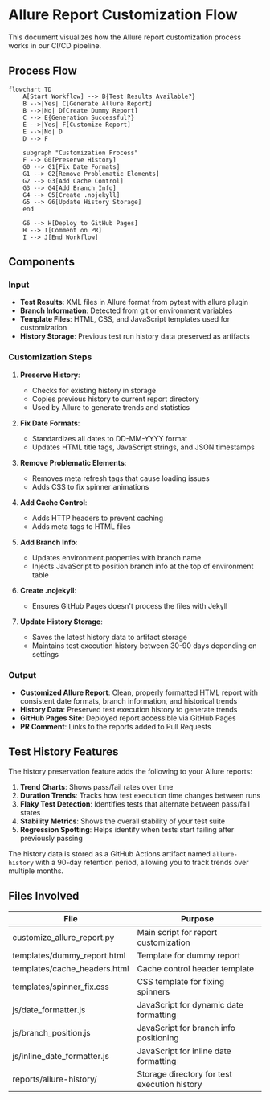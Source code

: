 # Allure Report Customization Flow

This document visualizes how the Allure report customization process works in our CI/CD pipeline.

## Process Flow

```mermaid
flowchart TD
    A[Start Workflow] --> B{Test Results Available?}
    B -->|Yes| C[Generate Allure Report]
    B -->|No| D[Create Dummy Report]
    C --> E{Generation Successful?}
    E -->|Yes| F[Customize Report]
    E -->|No| D
    D --> F
    
    subgraph "Customization Process"
    F --> G0[Preserve History]
    G0 --> G1[Fix Date Formats]
    G1 --> G2[Remove Problematic Elements]
    G2 --> G3[Add Cache Control]
    G3 --> G4[Add Branch Info]
    G4 --> G5[Create .nojekyll]
    G5 --> G6[Update History Storage]
    end
    
    G6 --> H[Deploy to GitHub Pages]
    H --> I[Comment on PR]
    I --> J[End Workflow]
```

## Components

### Input
- **Test Results**: XML files in Allure format from pytest with allure plugin
- **Branch Information**: Detected from git or environment variables
- **Template Files**: HTML, CSS, and JavaScript templates used for customization
- **History Storage**: Previous test run history data preserved as artifacts

### Customization Steps
1. **Preserve History**:
   - Checks for existing history in storage
   - Copies previous history to current report directory
   - Used by Allure to generate trends and statistics

2. **Fix Date Formats**:
   - Standardizes all dates to DD-MM-YYYY format
   - Updates HTML title tags, JavaScript strings, and JSON timestamps

3. **Remove Problematic Elements**:
   - Removes meta refresh tags that cause loading issues
   - Adds CSS to fix spinner animations

4. **Add Cache Control**:
   - Adds HTTP headers to prevent caching
   - Adds meta tags to HTML files

5. **Add Branch Info**:
   - Updates environment.properties with branch name
   - Injects JavaScript to position branch info at the top of environment table

6. **Create .nojekyll**:
   - Ensures GitHub Pages doesn't process the files with Jekyll

7. **Update History Storage**:
   - Saves the latest history data to artifact storage
   - Maintains test execution history between 30-90 days depending on settings

### Output
- **Customized Allure Report**: Clean, properly formatted HTML report with consistent date formats, branch information, and historical trends
- **History Data**: Preserved test execution history to generate trends
- **GitHub Pages Site**: Deployed report accessible via GitHub Pages
- **PR Comment**: Links to the reports added to Pull Requests

## Test History Features

The history preservation feature adds the following to your Allure reports:

1. **Trend Charts**: Shows pass/fail rates over time
2. **Duration Trends**: Tracks how test execution time changes between runs
3. **Flaky Test Detection**: Identifies tests that alternate between pass/fail states
4. **Stability Metrics**: Shows the overall stability of your test suite
5. **Regression Spotting**: Helps identify when tests start failing after previously passing

The history data is stored as a GitHub Actions artifact named `allure-history` with a 90-day retention period, allowing you to track trends over multiple months.

## Files Involved

| File | Purpose |
|------|---------|
| customize_allure_report.py | Main script for report customization |
| templates/dummy_report.html | Template for dummy report |
| templates/cache_headers.html | Cache control header template |
| templates/spinner_fix.css | CSS template for fixing spinners |
| js/date_formatter.js | JavaScript for dynamic date formatting |
| js/branch_position.js | JavaScript for branch info positioning |
| js/inline_date_formatter.js | JavaScript for inline date formatting |
| reports/allure-history/ | Storage directory for test execution history | 